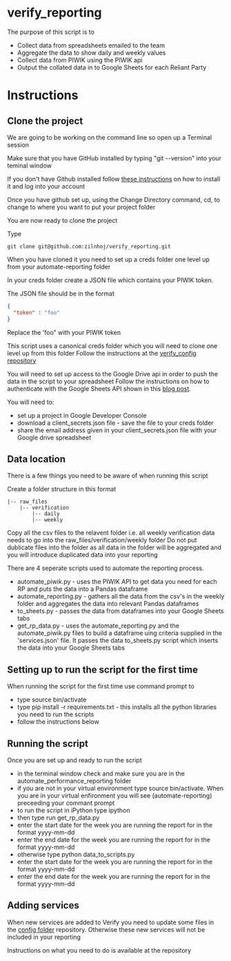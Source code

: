 # verify_reporting

The purpose of this script is to

- Collect data from spreadsheets emailed to the team
- Aggregate the data to show daily and weekly values
- Collect data from PIWIK using the PIWIK api
- Output the collated data in to Google Sheets for each Reliant Party

# Instructions

## Clone the project

We are going to be working on the command line so open up a Terminal session 

Make sure that you have GitHub installed by typing "git --version" into your teminal window

If you don't have Github installed follow [these instructions](https://help.github.com/articles/set-up-git/) on how to install it and log into your account 

Once you have github set up, using the Change Directory command, cd, to change to where you want to put your project folder

You are now ready to clone the project

Type 
```
git clone git@github.com:zilnhoj/verify_reporting.git
```

When you have cloned it you need to set up a creds folder one level up from your automate-reporting folder

In your creds folder create a JSON file which contains your PIWIK token.

The JSON file should be in the format

```JSON
{
  "token" : "foo"
} 
```
Replace the 'foo" with your PIWIK token

This script uses a canonical creds folder which you will need to clone one level up from this folder
Follow the instructions at the [verify_config repository](https://github.com/zilnhoj/verify_config_files) 

You will need to set up access to the Google Drive api in order to push the data in the script to your spreadsheet
Follow the instructions on how to authenticate with the Google Sheets API shown in this [blog post](http://pbpython.com/pandas-google-forms-part1.html).

You will need to:

- set up a project in Google Developer Console
- download a client_secrets.json file - save the file to your creds folder
- share the email address given in your client_secrets.json file with your Google drive spreadsheet


## Data location

There is a few things you need to be aware of when running this script

Create a folder structure in this format 
```
|-- raw_files
	|-- verification
		|-- daily
		|-- weekly
```

Copy all the csv files to the relavent folder i.e. all weekly verification data needs to go into the raw_files/verification/weekly folder
Do not put dublicate files into the folder as all data in the folder will be aggregated and you will introduce duplicated data into your reporting

There are 4 seperate scripts used to automate the reporting process.

- automate_piwik.py - uses the PIWIK API to get data you need for each RP and puts the data into a Pandas dataframe
- automate_reporting.py - gathers all the data from the csv's in the weekly folder and aggregates the data into relevant Pandas dataframes
- to_sheets.py - passes the data from dataframes into your Google Sheets tabs
- get_rp_data.py - uses the automate_reporting.py and the automate_piwik.py files to build a dataframe uing criteria supplied in the 'services.json' file.  It passes the data to_sheets.py script which inserts the data into your Google Sheets tabs

## Setting up to run the script for the first time

When running the script for the first time use command prompt to 

- type source bin/activate
- type pip install -r requirements.txt - this installs all the python libraries you need to run the scripts
- follow the instructions below

## Running the script

Once you are set up and ready to run the script

- in the terminal window check and make sure you are in the automate_performance_reporting folder
- if you are not in your virtual environment type source bin/activate. When you are in your virtual enfironment you will see (automate-reporting) preceeding your commant prompt
- to run the script in iPython type ipython
- then type run get_rp_data.py
- enter the start date for the week you are running the report for in the format yyyy-mm-dd
- enter the end date for the week you are running the report for in the format yyyy-mm-dd
- otherwise type python data_to_scripts.py
- enter the start date for the week you are running the report for in the format yyyy-mm-dd
- enter the end date for the week you are running the report for in the format yyyy-mm-dd

## Adding services 

When new services are added to Verify you need to update some files in the [config folder](https://github.com/zilnhoj/verify_config_files) repository.  Otherwise these new services will not be included in your reporting

Instructions on what you need to do is available at the repository 

